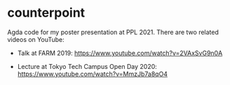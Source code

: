 # counterpoint

Agda code for my poster presentation at PPL 2021.  There are two related videos on YouTube:

- Talk at FARM 2019: https://www.youtube.com/watch?v=2VAxSvG9n0A

- Lecture at Tokyo Tech Campus Open Day 2020: https://www.youtube.com/watch?v=MmzJb7a8qO4
